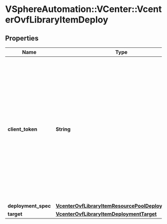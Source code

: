 # VSphereAutomation::VCenter::VcenterOvfLibraryItemDeploy

## Properties
Name | Type | Description | Notes
------------ | ------------- | ------------- | -------------
**client_token** | **String** | Client-generated token used to retry a request if the client fails to get a response from the server. If the original request succeeded, the result of that request will be returned, otherwise the operation will be retried. | [optional] 
**deployment_spec** | [**VcenterOvfLibraryItemResourcePoolDeploymentSpec**](VcenterOvfLibraryItemResourcePoolDeploymentSpec.md) |  | 
**target** | [**VcenterOvfLibraryItemDeploymentTarget**](VcenterOvfLibraryItemDeploymentTarget.md) |  | 


